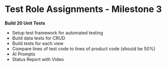 # Test Role Assignments - Milestone 3

**Build 20 Unit Tests**

* Setup test framework for automated testing
* Build data tests for CRUD
* Build tests for each view
* Compare lines of test code to lines of product code (should be 50%)
* AI Prompts
* Status Report with Video

